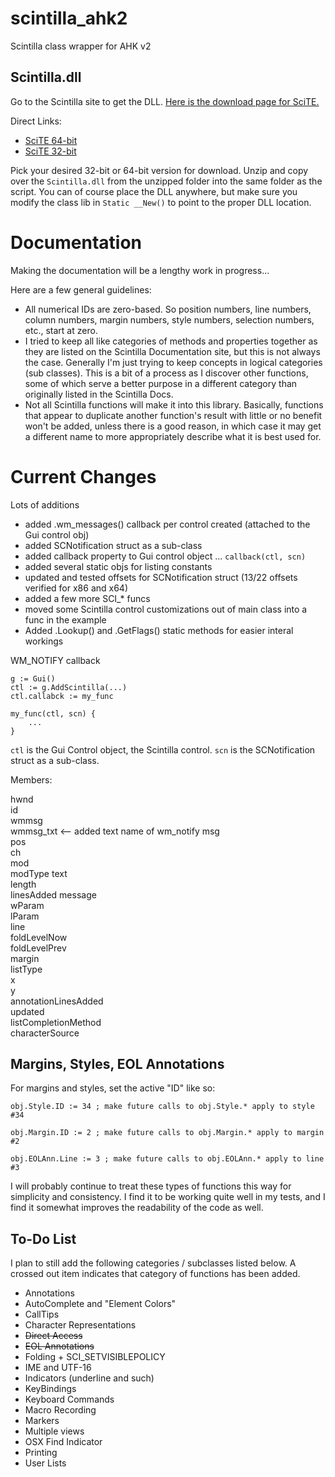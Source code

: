 # scintilla_ahk2
Scintilla class wrapper for AHK v2

## Scintilla.dll
Go to the Scintilla site to get the DLL.  [Here is the download page for SciTE.](https://www.scintilla.org/SciTEDownload.html)

Direct Links:

* [SciTE 64-bit](https://www.scintilla.org/wscite502.zip)
* [SciTE 32-bit](https://www.scintilla.org/wscite32_502.zip)

Pick your desired 32-bit or 64-bit version for download.  Unzip and copy over the `Scintilla.dll` from the unzipped folder into the same folder as the script.  You can of course place the DLL anywhere, but make sure you modify the class lib in `Static __New()` to point to the proper DLL location.

# Documentation

Making the documentation will be a lengthy work in progress...

Here are a few general guidelines:

* All numerical IDs are zero-based.  So position numbers, line numbers, column numbers, margin numbers, style numbers, selection numbers, etc., start at zero.
* I tried to keep all like categories of methods and properties together as they are listed on the Scintilla Documentation site, but this is not always the case.  Generally I'm just trying to keep concepts in logical categories (sub classes).  This is a bit of a process as I discover other functions, some of which serve a better purpose in a different category than originally listed in the Scintilla Docs.
* Not all Scintilla functions will make it into this library.  Basically, functions that appear to duplicate another function's result with little or no benefit won't be added, unless there is a good reason, in which case it may get a different name to more appropriately describe what it is best used for.

# Current Changes

Lots of additions
* added .wm_messages() callback per control created (attached to the Gui control obj)
* added SCNotification struct as a sub-class
* added callback property to Gui control object ... `callback(ctl, scn)`
* added several static objs for listing constants
* updated and tested offsets for SCNotification struct (13/22 offsets verified for x86 and x64)
* added a few more SCI_\* funcs
* moved some Scintilla control customizations out of main class into a func in the example
* Added .Lookup() and .GetFlags() static methods for easier interal workings

WM_NOTIFY callback

```
g := Gui()
ctl := g.AddScintilla(...)
ctl.callabck := my_func

my_func(ctl, scn) {
    ...
}
```

`ctl` is the Gui Control object, the Scintilla control.
`scn` is the SCNotification struct as a sub-class.

Members:

hwnd\
id\
wmmsg\
wmmsg_txt <-- added text name of wm_notify msg\
pos\
ch\
mod\
modType
text\
length\
linesAdded
message\
wParam\
lParam\
line\
foldLevelNow\
foldLevelPrev\
margin\
listType\
x\
y\
annotationLinesAdded\
updated\
listCompletionMethod\
characterSource

## Margins, Styles, EOL Annotations

For margins and styles, set the active "ID" like so:

```
obj.Style.ID := 34 ; make future calls to obj.Style.* apply to style #34

obj.Margin.ID := 2 ; make future calls to obj.Margin.* apply to margin #2

obj.EOLAnn.Line := 3 ; make future calls to obj.EOLAnn.* apply to line #3
```

I will probably continue to treat these types of functions this way for simplicity and consistency.  I find it to be working quite well in my tests, and I find it somewhat improves the readability of the code as well.

## To-Do List

I plan to still add the following categories / subclasses listed below.  A crossed out item indicates that category of functions has been added.


* Annotations
* AutoComplete and "Element Colors"
* CallTips
* Character Representations
* ~~Direct Access~~
* ~~EOL Annotations~~
* Folding + SCI_SETVISIBLEPOLICY
* IME and UTF-16
* Indicators (underline and such)
* KeyBindings
* Keyboard Commands
* Macro Recording
* Markers
* Multiple views
* OSX Find Indicator
* Printing
* User Lists
